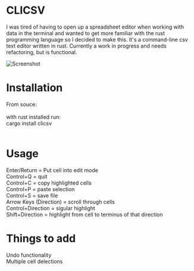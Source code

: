 # CLICSV

I was tired of having to open up a spreadsheet editor when working with data in the terminal and wanted to get more familiar with the rust programming language so I decided to make this. It's a command-line csv text editor written in rust. Currently a work in progress and needs refactoring, but is functional. 

![Screenshot](https://user-images.githubusercontent.com/68864205/128723885-d5906592-96b1-462c-89b2-635ed71cb03c.png)

# Installation
From souce: <br /> <br />
with rust installed run: <br />
cargo install clicsv<br />
<br />

# Usage
Enter/Return = Put cell into edit mode <br />
Control+Q = quit <br />
Control+C = copy highlighted cells <br />
Control+P = paste selection <br />
Control+S = save file <br />
Arrow Keys (Direction) = scroll through cells <br />
Control+Direction = sigular highlight <br />
Shift+Direction = highlight from cell to terminus of that direction <br />

# Things to add
Undo functionality <br />
Multiple cell delections <br />

